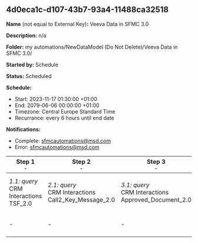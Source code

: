 ## 4d0eca1c-d107-43b7-93a4-11488ca32518

**Name** (not equal to External Key)**:** Veeva Data in SFMC 3.0

**Description:** n/a

**Folder:** my automations/NewDataModel (Do Not Delete)/Veeva Data in SFMC 3.0/

**Started by:** Schedule

**Status:** Scheduled

**Schedule:**

* Start: 2023-11-17 01:30:00 +01:00
* End: 2079-06-06 00:00:00 +01:00
* Timezone: Central Europe Standard Time
* Recurrance: every 6 hours until end date

**Notifications:**

* Complete: sfmcautomations@msd.com
* Error: sfmcautomations@msd.com

| Step 1<br>_<small>-</small>_ | Step 2<br>_<small>-</small>_ | Step 3<br>_<small>-</small>_ | Step 4<br>_<small>-</small>_ | Step 5<br>_<small>-</small>_ | Step 6<br>_<small>-</small>_ | Step 7<br>_<small>-</small>_ | Step 8<br>_<small>-</small>_ | Step 9<br>_<small>-</small>_ | Step 10<br>_<small>-</small>_ | Step 11<br>_<small>-</small>_ | Step 12<br>_<small>-</small>_ | Step 13<br>_<small>-</small>_ | Step 14<br>_<small>-</small>_ | Step 15<br>_<small>-</small>_ | Step 16<br>_<small>-</small>_ | Step 17<br>_<small>-</small>_ | Step 18<br>_<small>-</small>_ | Step 19<br>_<small>-</small>_ | Step 20<br>_<small>-</small>_ | Step 21<br>_<small>-</small>_ | Step 22<br>_<small>-</small>_ |
| --- | --- | --- | --- | --- | --- | --- | --- | --- | --- | --- | --- | --- | --- | --- | --- | --- | --- | --- | --- | --- | --- |
| _1.1: query_<br>CRM Interactions TSF_2.0 | _2.1: query_<br>CRM Interactions Call2_Key_Message_2.0 | _3.1: query_<br>CRM Interactions Approved_Document_2.0 | _4.1: query_<br>CRM Interactions Address_2.0 | _5.1: query_<br>CRM Interactions Call2_Sample_2.0 | _6.1: query_<br>CRM Interactions Email_Activity_2.0 | _7.1: query_<br>CRM_Interactions_Product_metrics_2.0 | _8.1: query_<br>CRM Interactions _Product_2.0 | _9.1: query_<br>CRM Interactions Account_2.0 | _10.1: query_<br>CRM Interactions Call2_2.0 | _11.1: query_<br>CRM Interactions  Survey_2.0 | _12.1: query_<br>CRM Interactions Sent_Email_2.0 | _13.1: query_<br>CRM Interactions Call2_Detail_2.0 | _14.1: query_<br>CRM Interactions Survey_Question_2.0 | _15.1: query_<br>CRM Interactions Multichannel_consent_2.0 | _16.1: query_<br>CRM Interactions MC_Cycle_Plan_Channel_3.0 | _17.1: query_<br>CRM Interactions Dynamic_Attribute_3.0 | _18.1: query_<br>CRM Interactions MC_Cycle_Plan_Product_3.0 | _19.1: query_<br>CRM Interactions Cycle_Plan_Target_3.0 | _20.1: query_<br>CRM Interactions CI_Header_3.0 | _21.1: query_<br>CRM Interactions CI_Question_3.0 | _22.1: query_<br>CRM Interactions CI Target Response_3.0 |
| - | - | - | - | - | - | _7.2: query_<br>CRM_Interactions Clm_Presentation_2.0 | - | - | _10.2: query_<br>CRM Interactions Question_Response_2.0 | - | - | _13.2: query_<br>CRM Interactions Survey_Target_2.0 | - | _15.2: query_<br>CRM_Interactions_User_2.0 | - | _17.2: query_<br>CRM Interactions MC_Cycle_Plan_3.0 | - | - | - | - | - |
